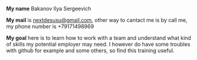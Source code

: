 **My name** Bakanov Ilya Sergeevich  

**My mail** is nextdesusu@gmail.com, other way to cantact me is by call me, my phone number is +79171498969  

**My goal** here is to learn how to work with a team and understand what kind of skills my potential employer may need. I however do have some troubles with github for example and some others, so find this training useful.  